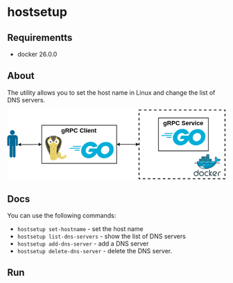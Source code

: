 # hostsetup

## Requirementts

- docker 26.0.0

## About

The utility allows you to set the host name in Linux and change the list of DNS servers.

![alt text](hostname.png)

## Docs

You can use the following commands:

- `hostsetup set-hostname` - set the host name
- `hostsetup list-dns-servers` - show the list of DNS servers
- `hostsetup add-dns-server` - add a DNS server
- `hostsetup delete-dns-server` - delete the DNS server.

## Run